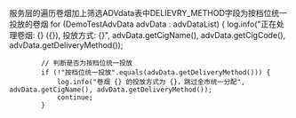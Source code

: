服务层的遍历卷烟加上筛选ADVdata表中DELIEVRY_METHOD字段为按档位统一投放的卷烟
 for (DemoTestAdvData advData : advDataList) {
            log.info("正在处理卷烟: {} ({}), 投放方式: {}", advData.getCigName(), advData.getCigCode(), advData.getDeliveryMethod());

            // 判断是否为按档位统一投放
            if (!"按档位统一投放".equals(advData.getDeliveryMethod())) {
                log.info("卷烟 {} 的投放方式为 {}，跳过全市统一分配", advData.getCigName(), advData.getDeliveryMethod());
                continue;
            }